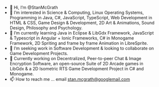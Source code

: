 - 👋 Hi, I’m @StanMcGrath
- 👀 I’m interested in Science & Computing, Linux Operating Systems, Programming in Java, C#, JavaScript, TypeScript, Web Development in HTML & CSS, Game Design & Development, 2D Art & Animations, Sound Design, Philosophy and Psychology.
- 🌱 I’m currently learning Java in Eclipse & LibGdx Framework, JavaScript & Typescript in Angular + Ionic Frameworks, C# in Monogame Framework, 2D Spriting and frame by frame Animation in LibreSprite.
- 💞️ I’m seeking work in Software Development & looking to collaborate on Game Development Projects.
- 💞️ Currently working on Decentralized, Peer-to-peer Chat & Image Encryption Software, an open-source Suite of 2D Arcade games in LibGdx & a 2D Isometric RTS Game Development Project in C# and Monogame.
- 📫 How to reach me ... email stan.mcgrath@googlemail.com

<!---
StanMcGrath/StanMcGrath is a ✨ special ✨ repository because its `README.md` (this file) appears on your GitHub profile.
You can click the Preview link to take a look at your changes.
--->
